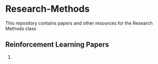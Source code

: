 # Research-Methods
This repository contains papers and other resources for the Research Methods class 

## Reinforcement Learning Papers 
1. 
